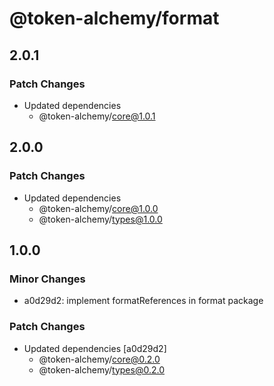 # @token-alchemy/format

## 2.0.1

### Patch Changes

- Updated dependencies
  - @token-alchemy/core@1.0.1

## 2.0.0

### Patch Changes

- Updated dependencies
  - @token-alchemy/core@1.0.0
  - @token-alchemy/types@1.0.0

## 1.0.0

### Minor Changes

- a0d29d2: implement formatReferences in format package

### Patch Changes

- Updated dependencies [a0d29d2]
  - @token-alchemy/core@0.2.0
  - @token-alchemy/types@0.2.0
